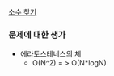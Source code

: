[소수 찾기](https://programmers.co.kr/learn/courses/30/lessons/12921)

### 문제에 대한 생가
- 에라토스테네스의 체
    - O(N^2) = > O(N*logN)